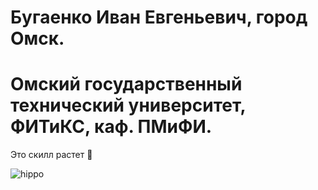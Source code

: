 # Бугаенко Иван Евгеньевич, город Омск.
# Омский государственный технический университет, ФИТиКС, каф. ПМиФИ.


Это скилл растет 👻

![hippo](https://media3.giphy.com/media/Opgs8NUosTAnRSFYzc/giphy-downsized-large.gif)
